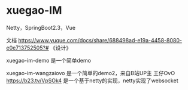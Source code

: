 # xuegao-IM
Netty，SpringBoot2.3，Vue

文档
https://www.yuque.com/docs/share/688498ad-e19a-4458-8080-e0e713752505?# 《设计》

xuegao-im-demo 是一个简单demo

xuegao-im-wangzaiovo 是一个简单的demo2，来自B站UP主 王仔OvO https://b23.tv/VpSOk4
是一个基于netty的实现，netty实现了websocket